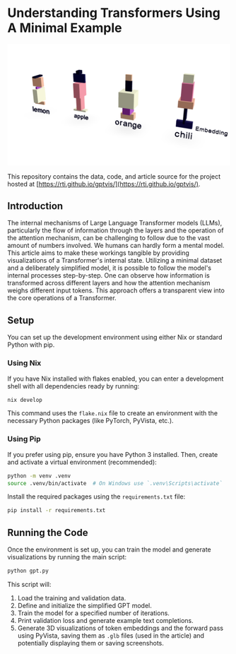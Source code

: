 # Understanding Transformers Using A Minimal Example

![Visualization of Transformer Embeddings](docs/thumbnail.png)

This repository contains the data, code, and article source for the project hosted at [https://rti.github.io/gptvis/](https://rti.github.io/gptvis/).

## Introduction

The internal mechanisms of Large Language Transformer models (LLMs), particularly the flow of information through the layers and the operation of the attention mechanism, can be challenging to follow due to the vast amount of numbers involved. We humans can hardly form a mental model. This article aims to make these workings tangible by providing visualizations of a Transformer's internal state. Utilizing a minimal dataset and a deliberately simplified model, it is possible to follow the model's internal processes step-by-step. One can observe how information is transformed across different layers and how the attention mechanism weighs different input tokens. This approach offers a transparent view into the core operations of a Transformer.

## Setup

You can set up the development environment using either Nix or standard Python with pip.

### Using Nix

If you have Nix installed with flakes enabled, you can enter a development shell with all dependencies ready by running:

```bash
nix develop
```

This command uses the `flake.nix` file to create an environment with the necessary Python packages (like PyTorch, PyVista, etc.).

### Using Pip

If you prefer using pip, ensure you have Python 3 installed. Then, create and activate a virtual environment (recommended):

```bash
python -m venv .venv
source .venv/bin/activate  # On Windows use `.venv\Scripts\activate`
```

Install the required packages using the `requirements.txt` file:

```bash
pip install -r requirements.txt
```

## Running the Code

Once the environment is set up, you can train the model and generate visualizations by running the main script:

```bash
python gpt.py
```

This script will:

1. Load the training and validation data.
2. Define and initialize the simplified GPT model.
3. Train the model for a specified number of iterations.
4. Print validation loss and generate example text completions.
5. Generate 3D visualizations of token embeddings and the forward pass using PyVista, saving them as `.glb` files (used in the article) and potentially displaying them or saving screenshots.

